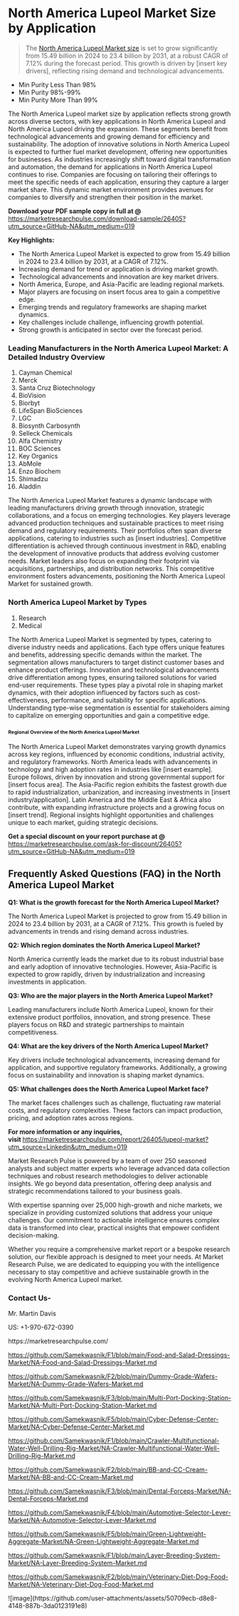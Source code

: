 <h1>North America Lupeol Market&nbsp;Size by Application</h1><blockquote><p>The <a href="https://marketresearchpulse.com/download-sample/26405?utm_source=GitHub-NA&amp;utm_medium=019">North America Lupeol Market size</a> is set to grow significantly from 15.49 billion in 2024 to 23.4 billion by 2031, at a robust CAGR of 7.12% during the forecast period. This growth is driven by [insert key drivers], reflecting rising demand and technological advancements.</p></blockquote><ul><li>Min Purity Less Than 98%<li> Min Purity 98%-99%<li> Min Purity More Than 99%</li></ul><p>The North America Lupeol market size by application reflects strong growth across diverse sectors, with key applications in North America Lupeol and North America Lupeol driving the expansion. These segments benefit from technological advancements and growing demand for efficiency and sustainability. The adoption of innovative solutions in North America Lupeol is expected to further fuel market development, offering new opportunities for businesses. As industries increasingly shift toward digital transformation and automation, the demand for applications in North America Lupeol continues to rise. Companies are focusing on tailoring their offerings to meet the specific needs of each application, ensuring they capture a larger market share. This dynamic market environment provides avenues for companies to diversify and strengthen their position in the market.</p><p><strong>Download your PDF sample copy in full at @ </strong><a href="https://marketresearchpulse.com/download-sample/26405?utm_source=GitHub-NA&amp;utm_medium=019">https://marketresearchpulse.com/download-sample/26405?utm_source=GitHub-NA&amp;utm_medium=019</a></p><p><strong>Key Highlights: </strong></p><ul><li>The North America Lupeol Market is expected to grow from 15.49 billion in 2024 to 23.4 billion by 2031, at a CAGR of 7.12%.</li><li>Increasing demand for trend or application is driving market growth.</li><li>Technological advancements and innovation are key market drivers.</li><li>North America, Europe, and Asia-Pacific are leading regional markets.</li><li>Major players are focusing on insert focus area to gain a competitive edge.</li><li>Emerging trends and regulatory frameworks are shaping market dynamics.</li><li>Key challenges include challenge, influencing growth potential.</li><li>Strong growth is anticipated in sector over the forecast period.</li></ul><h3>Leading Manufacturers in the North America Lupeol Market: A Detailed Industry Overview</h3><ol><li>Cayman Chemical</li><li>Merck</li><li>Santa Cruz Biotechnology</li><li>BioVision</li><li>Biorbyt</li><li>LifeSpan BioSciences</li><li>LGC</li><li>Biosynth Carbosynth</li><li>Selleck Chemicals</li><li>Alfa Chemistry</li><li>BOC Sciences</li><li>Key Organics</li><li>AbMole</li><li>Enzo Biochem</li><li>Shimadzu</li><li>Aladdin</li></ol><div class="flex max-w-full flex-col flex-grow"><div class="min-h-8 text-message flex w-full flex-col items-end gap-2 whitespace-normal break-words [.text-message+&amp;]:mt-5" dir="auto" data-message-author-role="assistant" data-message-id="fd8432e4-4910-450d-b182-61b7bfb0a01f" data-message-model-slug="gpt-4o"><div class="flex w-full flex-col gap-1 empty:hidden first:pt-[3px]"><div class="markdown prose w-full break-words dark:prose-invert light"><p>The North America Lupeol Market features a dynamic landscape with leading manufacturers driving growth through innovation, strategic collaborations, and a focus on emerging technologies. Key players leverage advanced production techniques and sustainable practices to meet rising demand and regulatory requirements. Their portfolios often span diverse applications, catering to industries such as [insert industries]. Competitive differentiation is achieved through continuous investment in R&amp;D, enabling the development of innovative products that address evolving customer needs. Market leaders also focus on expanding their footprint via acquisitions, partnerships, and distribution networks. This competitive environment fosters advancements, positioning the North America Lupeol Market for sustained growth.</p></div></div></div></div><h3>North America Lupeol Market by Types</h3><ol><li>Research<li> Medical</li></ol><div class="flex max-w-full flex-col flex-grow"><div class="min-h-8 text-message flex w-full flex-col items-end gap-2 whitespace-normal break-words [.text-message+&amp;]:mt-5" dir="auto" data-message-author-role="assistant" data-message-id="084470be-0bb7-4664-bddf-5156b4f41249" data-message-model-slug="gpt-4o-mini"><div class="flex w-full flex-col gap-1 empty:hidden first:pt-[3px]"><div class="markdown prose w-full break-words dark:prose-invert light"><p>The North America Lupeol Market is segmented by types, catering to diverse industry needs and applications. Each type offers unique features and benefits, addressing specific demands within the market. The segmentation allows manufacturers to target distinct customer bases and enhance product offerings. Innovation and technological advancements drive differentiation among types, ensuring tailored solutions for varied end-user requirements. These types play a pivotal role in shaping market dynamics, with their adoption influenced by factors such as cost-effectiveness, performance, and suitability for specific applications. Understanding type-wise segmentation is essential for stakeholders aiming to capitalize on emerging opportunities and gain a competitive edge.</p></div></div></div></div><h3><span style="font-size: 11px;">Regional Overview of the North America Lupeol Market</span></h3><div class="flex max-w-full flex-col flex-grow"><div class="min-h-8 text-message flex w-full flex-col items-end gap-2 whitespace-normal break-words [.text-message+&amp;]:mt-5" dir="auto" data-message-author-role="assistant" data-message-id="e9038762-ce64-4e30-91c9-9bd413514231" data-message-model-slug="gpt-4o-mini"><div class="flex w-full flex-col gap-1 empty:hidden first:pt-[3px]"><div class="markdown prose w-full break-words dark:prose-invert light"><p>The North America Lupeol Market demonstrates varying growth dynamics across key regions, influenced by economic conditions, industrial activity, and regulatory frameworks. North America leads with advancements in technology and high adoption rates in industries like [insert example]. Europe follows, driven by innovation and strong governmental support for [insert focus area]. The Asia-Pacific region exhibits the fastest growth due to rapid industrialization, urbanization, and increasing investments in [insert industry/application]. Latin America and the Middle East &amp; Africa also contribute, with expanding infrastructure projects and a growing focus on [insert trend]. Regional insights highlight opportunities and challenges unique to each market, guiding strategic decisions.</p></div></div></div></div><p><strong>Get a special discount on your report purchase at @ </strong><a href="https://marketresearchpulse.com/ask-for-discount/26405?utm_source=GitHub-NA&amp;utm_medium=019">https://marketresearchpulse.com/ask-for-discount/26405?utm_source=GitHub-NA&amp;utm_medium=019</a></p><h2>Frequently Asked Questions (FAQ) in the North America Lupeol Market</h2><p><strong>Q1: What is the growth forecast for the North America Lupeol Market?</strong></p><p>The North America Lupeol Market is projected to grow from 15.49 billion in 2024 to 23.4 billion by 2031, at a CAGR of 7.12%. This growth is fueled by advancements in trends and rising demand across industries.</p><p><strong>Q2: Which region dominates the North America Lupeol Market?</strong></p><p>North America currently leads the market due to its robust industrial base and early adoption of innovative technologies. However, Asia-Pacific is expected to grow rapidly, driven by industrialization and increasing investments in application.</p><p><strong>Q3: Who are the major players in the North America Lupeol Market?</strong></p><p>Leading manufacturers include North America Lupeol, known for their extensive product portfolios, innovation, and strong presence. These players focus on R&amp;D and strategic partnerships to maintain competitiveness.</p><p><strong>Q4: What are the key drivers of the North America Lupeol Market?</strong></p><p>Key drivers include technological advancements, increasing demand for application, and supportive regulatory frameworks. Additionally, a growing focus on sustainability and innovation is shaping market dynamics.</p><p><strong>Q5: What challenges does the North America Lupeol Market face?</strong></p><p>The market faces challenges such as challenge, fluctuating raw material costs, and regulatory complexities. These factors can impact production, pricing, and adoption rates across regions.</p><p><strong>For more information or any inquiries, visit&nbsp;</strong><a href="https://marketresearchpulse.com/report/26405/lupeol-market?utm_source=Linkedin&utm_medium=019">https://marketresearchpulse.com/report/26405/lupeol-market?utm_source=Linkedin&utm_medium=019</a></p><p>Market Research Pulse is powered by a team of over 250 seasoned analysts and subject matter experts who leverage advanced data collection techniques and robust research methodologies to deliver actionable insights. We go beyond data presentation, offering deep analysis and strategic recommendations tailored to your business goals.</p><p>With expertise spanning over 25,000 high-growth and niche markets, we specialize in providing customized solutions that address your unique challenges. Our commitment to actionable intelligence ensures complex data is transformed into clear, practical insights that empower confident decision-making.</p><p>Whether you require a comprehensive market report or a bespoke research solution, our flexible approach is designed to meet your needs. At Market Research Pulse, we are dedicated to equipping you with the intelligence necessary to stay competitive and achieve sustainable growth in the evolving North America Lupeol market.</p><h3><strong>Contact Us-</strong></h3><p>Mr. Martin Davis</p><p>US: +1-970-672-0390</p><p>https://marketresearchpulse.com/</p><p><a href="https://github.com/Samekwasnik/F1/blob/main/Food-and-Salad-Dressings-Market/NA-Food-and-Salad-Dressings-Market.md">https://github.com/Samekwasnik/F1/blob/main/Food-and-Salad-Dressings-Market/NA-Food-and-Salad-Dressings-Market.md</a></p><p><a href="https://github.com/Samekwasnik/F2/blob/main/Dummy-Grade-Wafers-Market/NA-Dummy-Grade-Wafers-Market.md">https://github.com/Samekwasnik/F2/blob/main/Dummy-Grade-Wafers-Market/NA-Dummy-Grade-Wafers-Market.md</a></p><p><a href="https://github.com/Samekwasnik/F3/blob/main/Multi-Port-Docking-Station-Market/NA-Multi-Port-Docking-Station-Market.md">https://github.com/Samekwasnik/F3/blob/main/Multi-Port-Docking-Station-Market/NA-Multi-Port-Docking-Station-Market.md</a></p><p><a href="https://github.com/Samekwasnik/F5/blob/main/Cyber-Defense-Center-Market/NA-Cyber-Defense-Center-Market.md">https://github.com/Samekwasnik/F5/blob/main/Cyber-Defense-Center-Market/NA-Cyber-Defense-Center-Market.md</a></p><p><a href="https://github.com/Samekwasnik/F1/blob/main/Crawler-Multifunctional-Water-Well-Drilling-Rig-Market/NA-Crawler-Multifunctional-Water-Well-Drilling-Rig-Market.md">https://github.com/Samekwasnik/F1/blob/main/Crawler-Multifunctional-Water-Well-Drilling-Rig-Market/NA-Crawler-Multifunctional-Water-Well-Drilling-Rig-Market.md</a></p><p><a href="https://github.com/Samekwasnik/F2/blob/main/BB-and-CC-Cream-Market/NA-BB-and-CC-Cream-Market.md">https://github.com/Samekwasnik/F2/blob/main/BB-and-CC-Cream-Market/NA-BB-and-CC-Cream-Market.md</a></p><p><a href="https://github.com/Samekwasnik/F3/blob/main/Dental-Forceps-Market/NA-Dental-Forceps-Market.md">https://github.com/Samekwasnik/F3/blob/main/Dental-Forceps-Market/NA-Dental-Forceps-Market.md</a></p><p><a href="https://github.com/Samekwasnik/F4/blob/main/Automotive-Selector-Lever-Market/NA-Automotive-Selector-Lever-Market.md">https://github.com/Samekwasnik/F4/blob/main/Automotive-Selector-Lever-Market/NA-Automotive-Selector-Lever-Market.md</a></p><p><a href="https://github.com/Samekwasnik/F5/blob/main/Green-Lightweight-Aggregate-Market/NA-Green-Lightweight-Aggregate-Market.md">https://github.com/Samekwasnik/F5/blob/main/Green-Lightweight-Aggregate-Market/NA-Green-Lightweight-Aggregate-Market.md</a></p><p><a href="https://github.com/Samekwasnik/F1/blob/main/Layer-Breeding-System-Market/NA-Layer-Breeding-System-Market.md">https://github.com/Samekwasnik/F1/blob/main/Layer-Breeding-System-Market/NA-Layer-Breeding-System-Market.md</a></p><p><a href="https://github.com/Samekwasnik/F2/blob/main/Veterinary-Diet-Dog-Food-Market/NA-Veterinary-Diet-Dog-Food-Market.md">https://github.com/Samekwasnik/F2/blob/main/Veterinary-Diet-Dog-Food-Market/NA-Veterinary-Diet-Dog-Food-Market.md</a></p>
![image](https://github.com/user-attachments/assets/50709ecb-d8e8-4148-887b-3da0123191e8)
